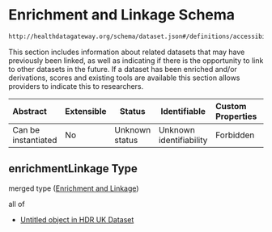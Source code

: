 # Enrichment and Linkage Schema

```txt
http://healthdatagateway.org/schema/dataset.json#/definitions/accessibility/properties/enrichmentLinkage
```

This section includes information about related datasets that may have previously been linked, as well as indicating if there is the opportunity to link to other datasets in the future. If a dataset has been enriched and/or derivations, scores and existing tools are available this section allows providers to indicate this to researchers.


| Abstract            | Extensible | Status         | Identifiable            | Custom Properties | Additional Properties | Access Restrictions | Defined In                                                                 |
| :------------------ | ---------- | -------------- | ----------------------- | :---------------- | --------------------- | ------------------- | -------------------------------------------------------------------------- |
| Can be instantiated | No         | Unknown status | Unknown identifiability | Forbidden         | Allowed               | none                | [dataset.schema.json\*](../out/dataset.schema.json "open original schema") |

## enrichmentLinkage Type

merged type ([Enrichment and Linkage](dataset-definitions-accessibility-properties-enrichment-and-linkage.md))

all of

-   [Untitled object in HDR UK Dataset](dataset-definitions-enrichmentlinkage.md "check type definition")
